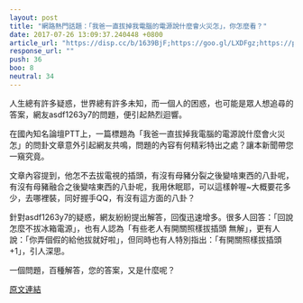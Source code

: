 ```yaml
---
layout: post
title: "網路熱門話題：「我爸一直拔掉我電腦的電源說什麼會火災怎」，你怎麼看？"
date: 2017-07-26 13:09:37.240448 +0800
article_url: "https://disp.cc/b/1639BjF;https://goo.gl/LXDFgz;https://pttweb.tw/thread/m1473091557a99b[m"
response_url: ""
push: 36
boo: 8
neutral: 34
---
```


人生總有許多疑惑，世界總有許多未知，而一個人的困惑，也可能是眾人想追尋的答案，網友asdf1263y7的問題，便引起熱烈迴響。

在國內知名論壇PTT上，一篇標題為「我爸一直拔掉我電腦的電源說什麼會火災怎」的問卦文章意外引起網友共鳴，問題的內容有何精彩特出之處？讓本新聞帶您一窺究竟。

文章內容提到，他怎不去拔電視的插頭，有沒有母豬分裂之後變啥東西的八卦呢，有沒有母豬融合之後變啥東西的八卦呢，我用休眠耶，可以這樣幹喔~大概要花多少，去哪裡裝，同好握手QQ，有沒有這方面的八卦？

針對asdf1263y7的疑惑，網友紛紛提出解答，回復迅速增多。很多人回答：「回說怎麼不拔冰箱電源」，也有人認為「有些老人有開關照樣拔插頭 無解」，更有人說：「你弄個假的給他拔就好啦」，但同時也有人特別指出：「有開關照樣拔插頭+1」，引人深思。

一個問題，百種解答，您的答案，又是什麼呢？

<a href = "https://www.ptt.cc/bbs/Gossiping/M.1501038868.A.84F.html">原文連結</a>

